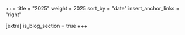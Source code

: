 +++
title = "2025"
weight = 2025
sort_by = "date"
insert_anchor_links = "right"

[extra]
is_blog_section = true
+++
